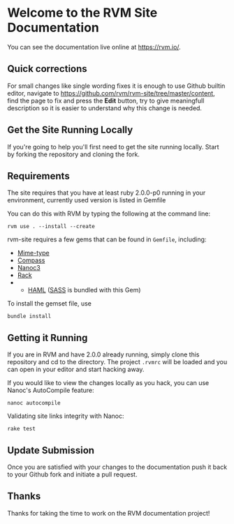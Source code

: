 # Welcome to the RVM Site Documentation

You can see the documentation live online at <https://rvm.io/>.

## Quick corrections

For small changes like single wording fixes it is enough to use Github builtin editor,
navigate to https://github.com/rvm/rvm-site/tree/master/content, find the page to fix
and press the **Edit** button, try to give meaningfull description so it is easier to
understand why this change is needed.

## Get the Site Running Locally

If you're going to help you'll first need to get the site running locally. Start by
forking the repository and cloning the fork.

## Requirements

The site requires that you have at least ruby 2.0.0-p0 running in your environment,
currently used version is listed in Gemfile

You can do this with RVM by typing the following at the command line:

    rvm use . --install --create

rvm-site requires a few gems that can be found in `Gemfile`, including:

- [Mime-type](http://rubyforge.org/projects/mime-types/)
- [Compass](http://compass-style.org/)
- [Nanoc3](http://nanoc.stoneship.org/)
- [Rack](http://guides.rubyonrails.org/rails_on_rack.html)
- - [HAML](http://haml-lang.com/) ([SASS](http://sass-lang.com/) is bundled with this Gem)

To install the gemset file, use

    bundle install

## Getting it Running

If you are in RVM and have 2.0.0 already running, simply clone this repository and cd to
the directory. The project `.rvmrc` will be loaded and you can open in your editor and
start hacking away.

If you would like to view the changes locally as you hack, you can use Nanoc's
AutoCompile feature:

    nanoc autocompile

Validating site links integrity with Nanoc:

    rake test

## Update Submission

Once you are satisfied with your changes to the documentation push it back to your Github fork
and initiate a pull request.

## Thanks

Thanks for taking the time to work on the RVM documentation project!
